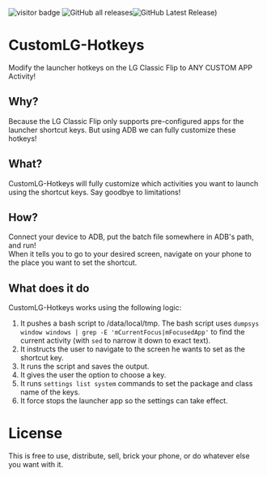 ![visitor badge](https://visitor_badge.deta.dev/?id=github.biden2020prez.CustomLG-Hotkeys&labelColor=000&label=Project%20Views)
![GitHub all releases](https://img.shields.io/github/downloads/biden2020prez/CustomLG-Hotkeys/total?color=orange&label=Total%20Downloads&logo=github&style=plastic)![GitHub Latest Release)](https://img.shields.io/github/v/release/biden2020prez/CustomLG-Hotkeys?logo=github&labelColor=%23000000&label=Latest%20Release)


# CustomLG-Hotkeys
Modify the launcher hotkeys on the LG Classic Flip to ANY CUSTOM APP Activity!

## Why?
Because the LG Classic Flip only supports pre-configured apps for the launcher shortcut keys. But using ADB we can fully customize these hotkeys!

## What?
CustomLG-Hotkeys will fully customize which activities you want to launch using the shortcut keys. Say goodbye to limitations!

## How?
Connect your device to ADB, put the batch file somewhere in ADB's path, and run!  
When it tells you to go to your desired screen, navigate on your phone to the place you want to set the shortcut.

## What does it do
CustomLG-Hotkeys works using the following logic:  

1. It pushes a bash script to /data/local/tmp. The bash script uses `dumpsys window windows | grep -E 'mCurrentFocus|mFocusedApp'` to find the current activity (with `sed` to narrow it down to exact text). 
2. It instructs the user to navigate to the screen he wants to set as the shortcut key.
3. It runs the script and saves the output.
4. It gives the user the option to choose a key.
5. It runs `settings list system` commands to set the package and class name of the keys.
6. It force stops the launcher app so the settings can take effect.
  
# License
This is free to use, distribute, sell, brick your phone, or do whatever else you want with it.
